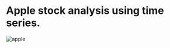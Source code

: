 # Apple stock analysis using time series.

![apple](https://github.com/Kamuthuj/Apple-stock-time-series-analysis/assets/121629618/9c81fc59-9710-4356-8b0e-c402728eca87)
